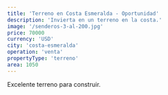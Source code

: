 ```yaml
---
title: 'Terreno en Costa Esmeralda - Oportunidad'
description: 'Invierta en un terreno en la costa.'
image: '/senderos-3-al-200.jpg'
price: 70000
currency: 'USD'
city: 'costa-esmeralda'
operation: 'venta'
propertyType: 'terreno'
area: 1050
---
```


Excelente terreno para construir.
